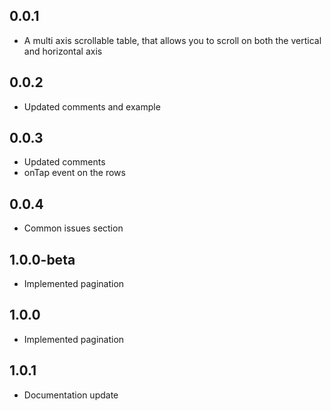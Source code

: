 ## 0.0.1

* A multi axis scrollable table, that allows you to scroll on both the vertical and horizontal axis

## 0.0.2

* Updated comments and example

## 0.0.3

* Updated comments
* onTap event on the rows

## 0.0.4

* Common issues section

## 1.0.0-beta

* Implemented pagination

## 1.0.0

* Implemented pagination

## 1.0.1

* Documentation update